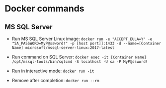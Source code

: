 # Docker commands

## MS SQL Server

* Run MS SQL Server Linux image: ```docker run -e "ACCEPT_EULA=Y" -e "SA_PASSWORD=MyP@ssword!" -p [host port]]:1433 -d --name=[Container Name] microsoft/mssql-server-linux:2017-latest```

* Run command on SQL Server: ```docker exec -it [Container Name] /opt/mssql-tools/bin/sqlcmd -S localhost -U sa -P MyP@ssword!```

* Run in interactive mode: ``` docker run -it ```

* Remove after completion: ``` docker run --rm ```